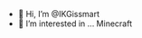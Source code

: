 - 👋 Hi, I’m @IKGissmart
- 👀 I’m interested in ... Minecraft
<!---
IKGissmart/IKGissmart is a ✨ special ✨ repository because its `README.md` (this file) appears on your GitHub profile.
You can click the Preview link to take a look at your changes.
--->

